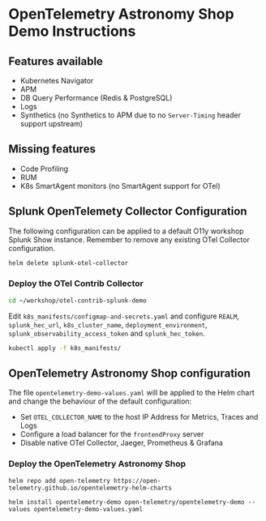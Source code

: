 # OpenTelemetry Astronomy Shop Demo Instructions

## Features available

- Kubernetes Navigator
- APM
- DB Query Performance (Redis & PostgreSQL)
- Logs
- Synthetics (no Synthetics to APM due to no `Server-Timing` header support upstream)

## Missing features

- Code Profiling
- RUM
- K8s SmartAgent monitors (no SmartAgent support for OTel)

## Splunk OpenTelemety Collector Configuration

The following configuration can be applied to a default O11y workshop Splunk Show instance. Remember to remove any existing OTel Collector configuration.

``` bash
helm delete splunk-otel-collector
```

### Deploy the OTel Contrib Collector

``` bash
cd ~/workshop/otel-contrib-splunk-demo
```

Edit `k8s_manifests/configmap-and-secrets.yaml` and configure `REALM`, `splunk_hec_url`, `k8s_cluster_name`, `deployment_environment`, `splunk_observability_access_token` and `splunk_hec_token`.

``` bash
kubectl apply -f k8s_manifests/
```

## OpenTelemetry Astronomy Shop configuration

The file `opentelemetry-demo-values.yaml` will be applied to the Helm chart and change the behaviour of the default configuration:

- Set `OTEL_COLLECTOR_NAME` to the host IP Address for Metrics, Traces and Logs
- Configure a load balancer for the `frontendProxy` server
- Disable native OTel Collector, Jaeger, Prometheus & Grafana

### Deploy the OpenTelemetry Astronomy Shop

``` text
helm repo add open-telemetry https://open-telemetry.github.io/opentelemetry-helm-charts
```

``` text
helm install opentelemetry-demo open-telemetry/opentelemetry-demo --values opentelemetry-demo-values.yaml
```
